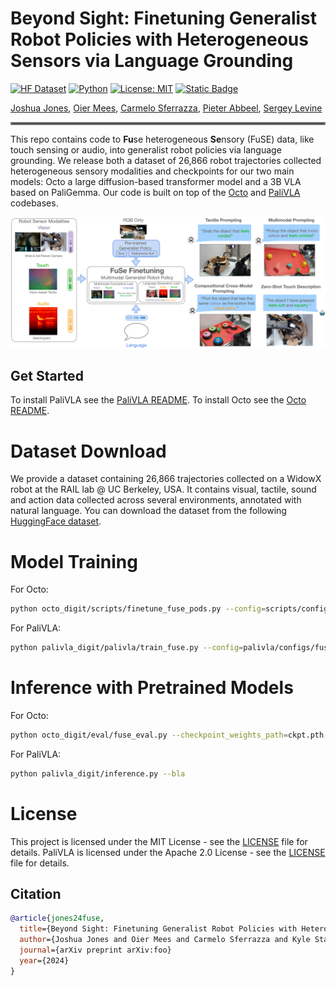 # Beyond Sight: Finetuning Generalist Robot Policies with Heterogeneous Sensors via Language Grounding
<!--[![arXiv](https://img.shields.io/badge/arXiv-2408.11812-df2a2a.svg)](https://arxiv.org/pdf/2408.11812)
[![HF Models](https://img.shields.io/badge/%F0%9F%A4%97-Models-yellow)](https://huggingface.co/rail-berkeley/crossformer) -->
[![HF Dataset](https://img.shields.io/badge/%F0%9F%A4%97-Dataset-yellow)](https://huggingface.co/datasets/oier-mees/FuSE)
[![Python](https://img.shields.io/badge/python-3.10-blue)](https://www.python.org)
[![License: MIT](https://img.shields.io/badge/License-MIT-yellow.svg)](https://opensource.org/licenses/MIT)
[![Static Badge](https://img.shields.io/badge/Project-Page-a)](https://fuse-model.github.io/)

[Joshua Jones](https://www.linkedin.com/in/joshua-w-jones/), [Oier Mees](https://www.oiermees.com/), [Carmelo Sferrazza](https://sferrazza.cc/), [Pieter Abbeel](https://people.eecs.berkeley.edu/~pabbeel/), [Sergey Levine](https://people.eecs.berkeley.edu/~svlevine/)
<hr style="border: 2px solid gray;"></hr>

This repo contains code to **Fu**se heterogeneous **Se**nsory (FuSE) data, like touch sensing or audio, into generalist robot policies via language grounding. We release both a dataset of 26,866 robot trajectories collected heterogeneous sensory modalities and checkpoints for our two main models: Octo a large diffusion-based transformer model and a 3B VLA based on PaliGemma.
Our code is built on top of the [Octo](https://github.com/octo-models/octo) and [PaliVLA](https://github.com/kylestach/bigvision-palivla) codebases.

![FuSE model](media/teaser.jpg)

## Get Started
To install PaliVLA see the [PaliVLA README](palivla_digit/README.md). To install Octo see the [Octo README](octo_digit/README.md).

# Dataset Download
We provide a dataset containing 26,866 trajectories collected on a WidowX robot at the RAIL lab @ UC Berkeley, USA. It contains visual, tactile, sound and action data collected across several environments, annotated with natural language.
You can download the dataset from the following [HuggingFace dataset](https://huggingface.co/datasets/oier-mees/FuSE).

# Model Training
For Octo:
```bash
python octo_digit/scripts/finetune_fuse_pods.py --config=scripts/configs/fuse_config.py
```
For PaliVLA:
```bash
python palivla_digit/palivla/train_fuse.py --config=palivla/configs/fuse_config.py
```

# Inference with Pretrained Models
For Octo:
```bash
python octo_digit/eval/fuse_eval.py --checkpoint_weights_path=ckpt.pth
```
For PaliVLA:
```bash
python palivla_digit/inference.py --bla
```

# License
This project is licensed under the MIT License - see the [LICENSE](LICENSE) file for details. PaliVLA is licensed under the Apache 2.0 License - see the [LICENSE](palivla_digit/LICENSE) file for details. 


## Citation

```bibtex
@article{jones24fuse,
  title={Beyond Sight: Finetuning Generalist Robot Policies with Heterogeneous Sensors via Language Grounding},
  author={Joshua Jones and Oier Mees and Carmelo Sferrazza and Kyle Stachowicz and Pieter Abbeel and Sergey Levine},
  journal={arXiv preprint arXiv:foo}
  year={2024}
}
```